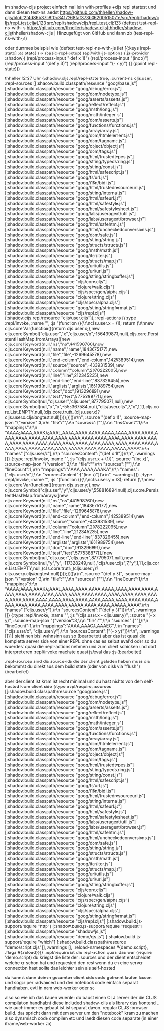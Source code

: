 
im shadow-cljs project einfach mal lein with-profiles +cljs repl startest
und dann diesen test-ns laedst
https://github.com/thheller/shadow-cljs/blob/2f4d86b37b8f0c3417268faf373b0620051507fe/src/repl/shadow/cljs/repl_test.clj#L123
src/repl/shadow/cljs/repl_test.clj:123
(deftest test-repl-ns-with-js
<https://github.com/thheller/shadow-cljs|thheller/shadow-cljs>thheller/shadow-cljs | Hinzugefügt von GitHub
und dann zb (test-repl-ns-with-js)

oder dummes beispiel wie
(deftest test-repl-ns-with-js
  (let [{:keys [repl-state] :as state}
        (-> (basic-repl-setup)
            (api/with-js-options {:js-provider :shadow})
            (repl/process-input "(def x 1)")
            (repl/process-input "(inc x)")
            (repl/process-input "(def y 3)")
            (repl/process-input "(- x y)")
            )]
    (pprint repl-state)))

thheller 12:37 Uhr
{:shadow.cljs.repl/repl-state true,
 :current-ns cljs.user,
 :repl-sources
 [[:shadow.build.classpath/resource "goog/base.js"]
  [:shadow.build.classpath/resource "goog/debug/error.js"]
  [:shadow.build.classpath/resource "goog/dom/nodetype.js"]
  [:shadow.build.classpath/resource "goog/asserts/asserts.js"]
  [:shadow.build.classpath/resource "goog/reflect/reflect.js"]
  [:shadow.build.classpath/resource "goog/math/long.js"]
  [:shadow.build.classpath/resource "goog/math/integer.js"]
  [:shadow.build.classpath/resource "goog/dom/asserts.js"]
  [:shadow.build.classpath/resource "goog/functions/functions.js"]
  [:shadow.build.classpath/resource "goog/array/array.js"]
  [:shadow.build.classpath/resource "goog/dom/htmlelement.js"]
  [:shadow.build.classpath/resource "goog/dom/tagname.js"]
  [:shadow.build.classpath/resource "goog/object/object.js"]
  [:shadow.build.classpath/resource "goog/dom/tags.js"]
  [:shadow.build.classpath/resource "goog/html/trustedtypes.js"]
  [:shadow.build.classpath/resource "goog/string/typedstring.js"]
  [:shadow.build.classpath/resource "goog/string/const.js"]
  [:shadow.build.classpath/resource "goog/html/safescript.js"]
  [:shadow.build.classpath/resource "goog/fs/url.js"]
  [:shadow.build.classpath/resource "goog/i18n/bidi.js"]
  [:shadow.build.classpath/resource "goog/html/trustedresourceurl.js"]
  [:shadow.build.classpath/resource "goog/string/internal.js"]
  [:shadow.build.classpath/resource "goog/html/safeurl.js"]
  [:shadow.build.classpath/resource "goog/html/safestyle.js"]
  [:shadow.build.classpath/resource "goog/html/safestylesheet.js"]
  [:shadow.build.classpath/resource "goog/labs/useragent/util.js"]
  [:shadow.build.classpath/resource "goog/labs/useragent/browser.js"]
  [:shadow.build.classpath/resource "goog/html/safehtml.js"]
  [:shadow.build.classpath/resource
   "goog/html/uncheckedconversions.js"]
  [:shadow.build.classpath/resource "goog/dom/safe.js"]
  [:shadow.build.classpath/resource "goog/string/string.js"]
  [:shadow.build.classpath/resource "goog/structs/structs.js"]
  [:shadow.build.classpath/resource "goog/math/math.js"]
  [:shadow.build.classpath/resource "goog/iter/iter.js"]
  [:shadow.build.classpath/resource "goog/structs/map.js"]
  [:shadow.build.classpath/resource "goog/uri/utils.js"]
  [:shadow.build.classpath/resource "goog/uri/uri.js"]
  [:shadow.build.classpath/resource "goog/string/stringbuffer.js"]
  [:shadow.build.classpath/resource "cljs/core.cljs"]
  [:shadow.build.classpath/resource "clojure/walk.cljs"]
  [:shadow.build.classpath/resource "cljs/spec/gen/alpha.cljs"]
  [:shadow.build.classpath/resource "clojure/string.cljs"]
  [:shadow.build.classpath/resource "cljs/spec/alpha.cljs"]
  [:shadow.build.classpath/resource "goog/string/stringformat.js"]
  [:shadow.build.classpath/resource "cljs/repl.cljs"]
  [:shadow.cljs.repl/resource "cljs/user.cljs"]],
 :repl-actions
 [{:type :repl/invoke,
   :name "<eval>",
   :js
   "(function (){\r\ncljs.user.x = (1); return (\r\nnew cljs.core.Var(function(){return cljs.user.x;},new cljs.core.Symbol(\"cljs.user\",\"x\",\"cljs.user/x\",-156439873,null),cljs.core.PersistentHashMap.fromArrays([new cljs.core.Keyword(null,\"ns\",\"ns\",441598760),new cljs.core.Keyword(null,\"name\",\"name\",1843675177),new cljs.core.Keyword(null,\"file\",\"file\",-1269645878),new cljs.core.Keyword(null,\"end-column\",\"end-column\",1425389514),new cljs.core.Keyword(null,\"source\",\"source\",-433931539),new cljs.core.Keyword(null,\"column\",\"column\",2078222095),new cljs.core.Keyword(null,\"line\",\"line\",212345235),new cljs.core.Keyword(null,\"end-line\",\"end-line\",1837326455),new cljs.core.Keyword(null,\"arglists\",\"arglists\",1661989754),new cljs.core.Keyword(null,\"doc\",\"doc\",1913296891),new cljs.core.Keyword(null,\"test\",\"test\",577538877)],[new cljs.core.Symbol(null,\"cljs.user\",\"cljs.user\",877795071,null),new cljs.core.Symbol(null,\"x\",\"x\",-555367584,null),\"cljs/user.cljs\",7,\"x\",1,1,1,cljs.core.List.EMPTY,null,(cljs.core.truth_(cljs.user.x)?cljs.user.x.cljs$lang$test:null)])));})()\r\n",
   :source "(def x 1)",
   :source-map-json
   "{\"version\":3,\r\n \"file\":\"<eval>\",\r\n \"sources\":[\"<eval>\"],\r\n \"lineCount\":1,\r\n \"mappings\":\r\n \"AAAA;AAAA,AAAKA;AAAL,AAAA,AAAA,AAAA,AAAA,AAAA,AAAA,AAAA,AAAA,AAAA,AAAA,AAAA,AAAA,AAAA,AAAA,AAAA,AAAA,AAAA,AAAA,AAAA,AAAA,AAAA,AAAA,AAAA,AAAA,AAAA,AAAA,AAAA,AAAA,AAAA,AAAA,AAAA,AAAA,AAAA,AAAA,AAAA,AAAAA,AAAA,AAAA,AAAAA,AAAA\",\r\n \"names\":[\"cljs.user/x\"],\r\n \"sourcesContent\":[\"(def x 1)\"]}\r\n",
   :warnings []}
  {:type :repl/invoke,
   :name "<eval>",
   :js "(cljs.user.x + (1))",
   :source "(inc x)",
   :source-map-json
   "{\"version\":3,\r\n \"file\":\"<eval>\",\r\n \"sources\":[\"<eval>\"],\r\n \"lineCount\":1,\r\n \"mappings\":\"AAAA,AAAA,AAAKA\",\r\n \"names\":[\"cljs.user/x\"],\r\n \"sourcesContent\":[\"(inc x)\"]}\r\n",
   :warnings []}
  {:type :repl/invoke,
   :name "<eval>",
   :js
   "(function (){\r\ncljs.user.y = (3); return (\r\nnew cljs.core.Var(function(){return cljs.user.y;},new cljs.core.Symbol(\"cljs.user\",\"y\",\"cljs.user/y\",558816894,null),cljs.core.PersistentHashMap.fromArrays([new cljs.core.Keyword(null,\"ns\",\"ns\",441598760),new cljs.core.Keyword(null,\"name\",\"name\",1843675177),new cljs.core.Keyword(null,\"file\",\"file\",-1269645878),new cljs.core.Keyword(null,\"end-column\",\"end-column\",1425389514),new cljs.core.Keyword(null,\"source\",\"source\",-433931539),new cljs.core.Keyword(null,\"column\",\"column\",2078222095),new cljs.core.Keyword(null,\"line\",\"line\",212345235),new cljs.core.Keyword(null,\"end-line\",\"end-line\",1837326455),new cljs.core.Keyword(null,\"arglists\",\"arglists\",1661989754),new cljs.core.Keyword(null,\"doc\",\"doc\",1913296891),new cljs.core.Keyword(null,\"test\",\"test\",577538877)],[new cljs.core.Symbol(null,\"cljs.user\",\"cljs.user\",877795071,null),new cljs.core.Symbol(null,\"y\",\"y\",-117328249,null),\"cljs/user.cljs\",7,\"y\",1,1,1,cljs.core.List.EMPTY,null,(cljs.core.truth_(cljs.user.y)?cljs.user.y.cljs$lang$test:null)])));})()\r\n",
   :source "(def y 3)",
   :source-map-json
   "{\"version\":3,\r\n \"file\":\"<eval>\",\r\n \"sources\":[\"<eval>\"],\r\n \"lineCount\":1,\r\n \"mappings\":\r\n \"AAAA;AAAA,AAAKA;AAAL,AAAA,AAAA,AAAA,AAAA,AAAA,AAAA,AAAA,AAAA,AAAA,AAAA,AAAA,AAAA,AAAA,AAAA,AAAA,AAAA,AAAA,AAAA,AAAA,AAAA,AAAA,AAAA,AAAA,AAAA,AAAA,AAAA,AAAA,AAAA,AAAA,AAAA,AAAA,AAAA,AAAA,AAAA,AAAA,AAAAA,AAAA,AAAA,AAAAA,AAAA\",\r\n \"names\":[\"cljs.user/y\"],\r\n \"sourcesContent\":[\"(def y 3)\"]}\r\n",
   :warnings []}
  {:type :repl/invoke,
   :name "<eval>",
   :js "(cljs.user.x - cljs.user.y)",
   :source "(- x y)",
   :source-map-json
   "{\"version\":3,\r\n \"file\":\"<eval>\",\r\n \"sources\":[\"<eval>\"],\r\n \"lineCount\":1,\r\n \"mappings\":\"AAAA,AAAGA,AAAEC\",\r\n \"names\":[\"cljs.user/x\", \"cljs.user/y\"],\r\n \"sourcesContent\":[\"(- x y)\"]}\r\n",
   :warnings []}]}
sieht nen bisl wahnsinn aus so (bearbeitet) 
aber das ist quasi die komplette server side von einer REPL
ohne das es selbst eval'd oder so
du wuerdest quasi die :repl-actions nehmen und zum client schicken und dort interpretieren
:repl/invoke machste quasi js/eval das :js (bearbeitet) 

:repl-sources sind die source-ids die der client geladen haben muss
die bekommst du direkt aus dem build state (oder von disk via "flush") (bearbeitet) 

aber der client ist kram ist recht minimal und du hast nichts von dem self-hosted kram client side
{:type :repl/require,
   :sources
   [[:shadow.build.classpath/resource "goog/base.js"]
    [:shadow.build.classpath/resource "goog/debug/error.js"]
    [:shadow.build.classpath/resource "goog/dom/nodetype.js"]
    [:shadow.build.classpath/resource "goog/asserts/asserts.js"]
    [:shadow.build.classpath/resource "goog/reflect/reflect.js"]
    [:shadow.build.classpath/resource "goog/math/long.js"]
    [:shadow.build.classpath/resource "goog/math/integer.js"]
    [:shadow.build.classpath/resource "goog/dom/asserts.js"]
    [:shadow.build.classpath/resource "goog/functions/functions.js"]
    [:shadow.build.classpath/resource "goog/array/array.js"]
    [:shadow.build.classpath/resource "goog/dom/htmlelement.js"]
    [:shadow.build.classpath/resource "goog/dom/tagname.js"]
    [:shadow.build.classpath/resource "goog/object/object.js"]
    [:shadow.build.classpath/resource "goog/dom/tags.js"]
    [:shadow.build.classpath/resource "goog/html/trustedtypes.js"]
    [:shadow.build.classpath/resource "goog/string/typedstring.js"]
    [:shadow.build.classpath/resource "goog/string/const.js"]
    [:shadow.build.classpath/resource "goog/html/safescript.js"]
    [:shadow.build.classpath/resource "goog/fs/url.js"]
    [:shadow.build.classpath/resource "goog/i18n/bidi.js"]
    [:shadow.build.classpath/resource
     "goog/html/trustedresourceurl.js"]
    [:shadow.build.classpath/resource "goog/string/internal.js"]
    [:shadow.build.classpath/resource "goog/html/safeurl.js"]
    [:shadow.build.classpath/resource "goog/html/safestyle.js"]
    [:shadow.build.classpath/resource "goog/html/safestylesheet.js"]
    [:shadow.build.classpath/resource "goog/labs/useragent/util.js"]
    [:shadow.build.classpath/resource "goog/labs/useragent/browser.js"]
    [:shadow.build.classpath/resource "goog/html/safehtml.js"]
    [:shadow.build.classpath/resource
     "goog/html/uncheckedconversions.js"]
    [:shadow.build.classpath/resource "goog/dom/safe.js"]
    [:shadow.build.classpath/resource "goog/string/string.js"]
    [:shadow.build.classpath/resource "goog/structs/structs.js"]
    [:shadow.build.classpath/resource "goog/math/math.js"]
    [:shadow.build.classpath/resource "goog/iter/iter.js"]
    [:shadow.build.classpath/resource "goog/structs/map.js"]
    [:shadow.build.classpath/resource "goog/uri/utils.js"]
    [:shadow.build.classpath/resource "goog/uri/uri.js"]
    [:shadow.build.classpath/resource "goog/string/stringbuffer.js"]
    [:shadow.build.classpath/resource "cljs/core.cljs"]
    [:shadow.build.classpath/resource "clojure/walk.cljs"]
    [:shadow.build.classpath/resource "cljs/spec/gen/alpha.cljs"]
    [:shadow.build.classpath/resource "clojure/string.cljs"]
    [:shadow.build.classpath/resource "cljs/spec/alpha.cljs"]
    [:shadow.build.classpath/resource "goog/string/stringformat.js"]
    [:shadow.build.classpath/resource "cljs/repl.cljs"]
    [:shadow.build.js-support/require "http"]
    [:shadow.build.js-support/require "request"]
    [:shadow.build.classpath/resource "shadow/js.js"]
    [:shadow.build.classpath/resource "demo/cjs.js"]
    [:shadow.build.js-support/require "which"]
    [:shadow.build.classpath/resource "demo/script.cljs"]],
   :warnings [],
   :reload-namespaces #{demo.script},
   :flags #{:reload}}]}
:repl/require ist die repl-action
quasi das war (require 'demo.script)
du kriegst die liste der :sources und der client entscheidet welche er schon hat
und requested den rest
wenn du eh eine server connection hast sollte das leichter sein als self-hosted

du kannst dann deinen gesamten client side code getrennt laufen lassen und sogar per :advanced
und den notebook code einfach separat handhaben. evtl in nem web-worker oder so



also so wie ich das bauen wuerde: du baust einen CLJ server der die CLJS compilation handhabnt
diese included shadow-cljs als library
das frontend .. wie auch immer es gebaut ist ist separat davon. regular CLJS :browser build.
das spricht dann mit dem server um den "notebook" kram zu machen
also dynamisch code compilen etc
und laedt diesen code separate (in einer iframe/web-worker zb)

